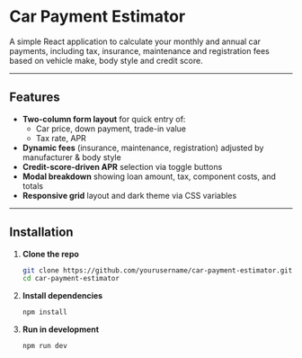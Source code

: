 # Car Payment Estimator

A simple React application to calculate your monthly and annual car payments, including tax, insurance, maintenance and registration fees based on vehicle make, body style and credit score.

---

## Features

- **Two-column form layout** for quick entry of:
  - Car price, down payment, trade-in value
  - Tax rate, APR
- **Dynamic fees** (insurance, maintenance, registration) adjusted by manufacturer & body style
- **Credit-score-driven APR** selection via toggle buttons
- **Modal breakdown** showing loan amount, tax, component costs, and totals
- **Responsive grid** layout and dark theme via CSS variables

---

## Installation

1. **Clone the repo**  
   ```bash
   git clone https://github.com/yourusername/car-payment-estimator.git
   cd car-payment-estimator

2. **Install dependencies**
    ```bash
    npm install

3. **Run in development**
    ```bash
    npm run dev
